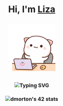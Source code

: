 <h1 align="center">Hi, I'm <a href="https://t.me/stormbel" target="_blank">Liza</a>

<img src="https://github.com/darkbels/darkbels/blob/main/imgs/relax.gif" height="150" width="150"/></h1>

<h3 align="center"><img src="https://readme-typing-svg.herokuapp.com?font=Michroma&size=15&pause=1000&center=true&width=435&lines=I'm+a+student+of+Ecole+42+programming+school" alt="Typing SVG" /></a></h3>

<h3 align="center"><img src="https://badge42.vercel.app/api/v2/cl9603a7u00730gl7e4po06n5/stats?cursusId=21&coalitionId=92" alt="dmorton's 42 stats" /></a></h3>

<!--
**darkbels/darkbels** is a ✨ _special_ ✨ repository because its `README.md` (this file) appears on your GitHub profile.

Here are some ideas to get you started:

- 🔭 I’m currently working on ...
- 🌱 I’m currently learning ...
- 👯 I’m looking to collaborate on ...
- 🤔 I’m looking for help with ...
- 💬 Ask me about ...
- 📫 How to reach me: ...
- 😄 Pronouns: ...
- ⚡ Fun fact: ...
-->
